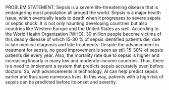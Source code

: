 PROBLEM STATEMENT:
Sepsis is a severe life-threatening disease that is endangering most population all around the world. Sepsis is a major health issue, which eventually leads to death when it progresses to severe sepsis or septic shock. It is not only haunting developing countries but also countries like Western Europe and the United States as well. According to the World Health Organization [WHO], 30 million people become victims of this deadly disease of which 15-30 % of sepsis identified patients die, due to late medical diagnosis and late treatments. Despite the advancement in treatment for sepsis, no good improvement is seen as still 15-30% of sepsis patients die every year. Also, the mortality rate due to sepsis is higher and increasing linearly in many low and moderate-income countries. Thus, there is a need to implement a system that predicts sepsis accurately even before doctors. So, with advancements in technology, AI can help predict sepsis earlier and thus save numerous lives. In this way, patients with a high risk of sepsis can be predicted before its onset and severity.
